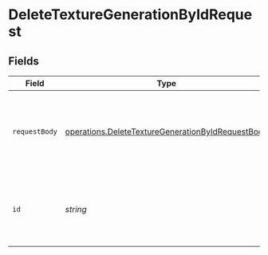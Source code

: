 # DeleteTextureGenerationByIdRequest


## Fields

| Field                                                                                                                         | Type                                                                                                                          | Required                                                                                                                      | Description                                                                                                                   |
| ----------------------------------------------------------------------------------------------------------------------------- | ----------------------------------------------------------------------------------------------------------------------------- | ----------------------------------------------------------------------------------------------------------------------------- | ----------------------------------------------------------------------------------------------------------------------------- |
| `requestBody`                                                                                                                 | [operations.DeleteTextureGenerationByIdRequestBody](../../../sdk/models/operations/deletetexturegenerationbyidrequestbody.md) | :heavy_minus_sign:                                                                                                            | Query parameters can also be provided in the request body as a JSON object                                                    |
| `id`                                                                                                                          | *string*                                                                                                                      | :heavy_check_mark:                                                                                                            | _"id" is required (enter it either in parameters or request body)_                                                            |